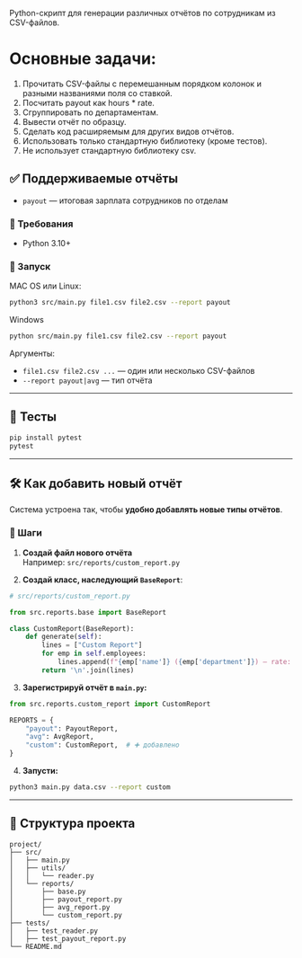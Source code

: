 Python-скрипт для генерации различных отчётов по сотрудникам из CSV-файлов.

# Основные задачи:
1. Прочитать CSV-файлы с перемешанным порядком колонок и разными названиями поля со ставкой.
2. Посчитать payout как hours * rate.
3. Сгруппировать по департаментам.
4. Вывести отчёт по образцу.
5. Сделать код расширяемым для других видов отчётов.
6. Использовать только стандартную библиотеку (кроме тестов).
7. Не использует стандартную библиотеку csv.

## ✅ Поддерживаемые отчёты

- `payout` — итоговая зарплата сотрудников по отделам

### 🔧 Требования

- Python 3.10+

### 🏃 Запуск

MAC OS или Linux:
```bash
python3 src/main.py file1.csv file2.csv --report payout
```
Windows
```bash
python src/main.py file1.csv file2.csv --report payout
```
Аргументы:

- `file1.csv file2.csv ...` — один или несколько CSV-файлов
- `--report payout|avg` — тип отчёта

---

## 🧪 Тесты

```bash
pip install pytest
pytest
```

---

## 🛠 Как добавить новый отчёт

Система устроена так, чтобы **удобно добавлять новые типы отчётов**.

### 🔁 Шаги

1. **Создай файл нового отчёта**  
   Например: `src/reports/custom_report.py`

2. **Создай класс, наследующий `BaseReport`**:

```python
# src/reports/custom_report.py

from src.reports.base import BaseReport

class CustomReport(BaseReport):
    def generate(self):
        lines = ["Custom Report"]
        for emp in self.employees:
            lines.append(f"{emp['name']} ({emp['department']}) — rate: {emp['rate']}")
        return '\n'.join(lines)
```

3. **Зарегистрируй отчёт в `main.py`:**

```python
from src.reports.custom_report import CustomReport

REPORTS = {
    "payout": PayoutReport,
    "avg": AvgReport,
    "custom": CustomReport,  # ➕ добавлено
}
```

4. **Запусти:**

```bash
python3 main.py data.csv --report custom
```

---

## 📂 Структура проекта

```
project/
├── src/
│   ├── main.py
│   ├── utils/
│   │   └── reader.py
│   └── reports/
│       ├── base.py
│       ├── payout_report.py
│       ├── avg_report.py
│       └── custom_report.py
├── tests/
│   ├── test_reader.py
│   ├── test_payout_report.py
└── README.md
```